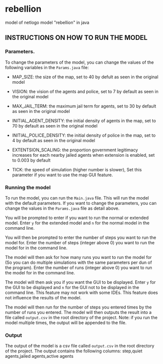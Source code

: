 # rebellion
model of netlogo model "rebellion" in java

## INSTRUCTIONS ON HOW TO RUN THE MODEL

### Parameters. 
To change the parameters of the model, you can change the values of the following variables in the `Params.java` file:

- MAP_SIZE: the size of the map, set to 40 by defult as seen in the original model
- VISION: the vision of the agents and police, set to 7 by default as seen in the original model
- MAX_JAIL_TERM: the maximum jail term for agents, set to 30 by default as seen in the original model
- INITIAL_AGENT_DENSITY: the initial density of agents in the map, set to 70 by default as seen in the original model
- INITIAL_POLICE_DENSITY: the initial density of police in the map, set to 4 by default as seen in the original model
- EXTENTSION_SCALING: the proportion government legitimacy increases for each nearby jailed agents when extension is enabled, set to 0.003 by default

- TICK: the speed of simulation (higher number is slower), Set this parameter if you want to use the map GUI feature.

### Running the model
To run the model, you can run the `Main.java` file. This will run the model with the default parameters. If you want to change the parameters, you can change the values in the `Params.java` file as detail above. 

You will be prompted to enter if you want to run the normal or extended model. Enter `y` for the extended model and `n` for the normal model in the command line.

You will then be prompted to enter the number of steps you want to run the model for. Enter the number of steps (integer above 0) you want to run the model for in the command line.

The model will then ask for how many runs you want to run the model for (So you can do multiple simulations with the same parameters per dun of the program). Enter the number of runs (integer above 0) you want to run the model for in the command line.

The model will then ask you if you want the GUI to be displayed. Enter `y` for the GUI to be displayed and `n` for the GUI not to be displayed in the command line. This feature may not work with some IDEs. This feature does not influence the results of the model.

The model will then run for the number of steps you entered times by the number of runs you entered. The model will then outputs the result into a file called `output.csv` in the root directory of the project. Note: if you run the model multiple times, the output will be appended to the file. 

### Output
The output of the model is a csv file called `output.csv` in the root directory of the project. The output contains the following columns:
step,quiet agents,jailed agents,active agents

